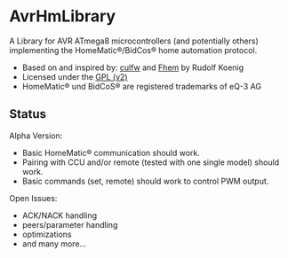 AvrHmLibrary
============

A Library for AVR ATmega8 microcontrollers (and potentially others) implementing the HomeMatic&reg;/BidCos&reg; home automation protocol.

- Based on and inspired by: [culfw](http://culfw.de) and [Fhem](http://fhem.de) by Rudolf Koenig
- Licensed under the [GPL (v2)](http://www.gnu.org/licenses/old-licenses/gpl-2.0.html)
- HomeMatic&reg; und BidCoS&reg; are registered trademarks of eQ-3 AG

Status
------
Alpha Version:

- Basic HomeMatic&reg; communication should work.
- Pairing with CCU and/or remote (tested with one single model) should work.
- Basic commands (set, remote) should work to control PWM output.

Open Issues:

- ACK/NACK handling
- peers/parameter handling
- optimizations
- and many more...